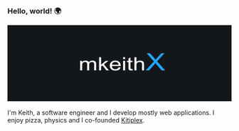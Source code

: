 ### Hello, world! 🌍

![mkeithx](./octokeithx/banner_mkeithx.png)
<!--
**mkeithX/mkeithx** is a ✨ _special_ ✨ repository because its `README.md` (this file) appears on your GitHub profile.

Here are some ideas to get you started:

- 🔭 I’m currently working on ...
- 🌱 I’m currently learning ...
- 👯 I’m looking to collaborate on ...
- 🤔 I’m looking for help with ...
- 💬 Ask me about ...
- 📫 How to reach me: ...
- 😄 Pronouns: ...
- ⚡ Fun fact: ...
-->
I'm Keith, a software engineer and I develop mostly web applications. I enjoy pizza, physics and I co-founded [Kitiplex](https://kitiplex.vercel.app/).